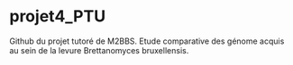 # projet4_PTU
Github du projet tutoré de M2BBS. Etude comparative des génome acquis au sein de la levure Brettanomyces bruxellensis.

